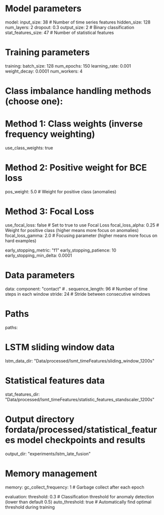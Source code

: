 
# Model parameters
model:
  input_size: 38  # Number of time series features
  hidden_size: 128
  num_layers: 2
  dropout: 0.3
  output_size: 2  # Binary classification
  stat_features_size: 47  # Number of statistical features

# Training parameters
training:
  batch_size: 128
  num_epochs: 150
  learning_rate: 0.001
  weight_decay: 0.0001
  num_workers: 4
  
  # Class imbalance handling methods (choose one):
  # Method 1: Class weights (inverse frequency weighting)
  use_class_weights: true
  
  # Method 2: Positive weight for BCE loss
  pos_weight: 5.0  # Weight for positive class (anomalies)
  
  # Method 3: Focal Loss
  use_focal_loss: false  # Set to true to use Focal Loss
  focal_loss_alpha: 0.25  # Weight for positive class (higher means more focus on anomalies)
  focal_loss_gamma: 2.0  # Focusing parameter (higher means more focus on hard examples)

  early_stopping_metric: "f1"
  early_stopping_patience: 10
  early_stopping_min_delta: 0.0001

# Data parameters
data:
  component: "contact"  # .
  sequence_length: 96  # Number of time steps in each window
  stride: 24  # Stride between consecutive windows

# Paths
paths:
  # LSTM sliding window data
  lstm_data_dir: "Data/processed/lsmt_timeFeatures/sliding_window_1200s"
  # Statistical features data
  stat_features_dir: "Data/processed/lsmt_timeFeatures/statistic_features_standscaler_1200s"
  # Output directory fordata/processed/statistical_features model checkpoints and results
  output_dir: "experiments/lstm_late_fusion"

# Memory management
memory:
  gc_collect_frequency: 1  # Garbage collect after each epoch 

evaluation:
  threshold: 0.3  # Classification threshold for anomaly detection (lower than default 0.5)
  auto_threshold: true  # Automatically find optimal threshold during training 